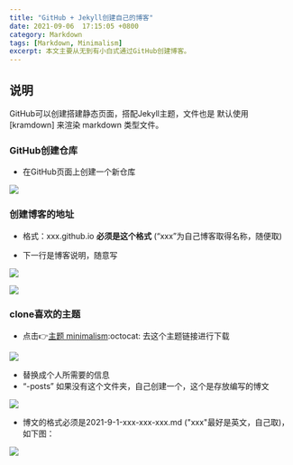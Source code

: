 ```yaml
---
title: "GitHub + Jekyll创建自己的博客"
date: 2021-09-06  17:15:05 +0800
category: Markdown
tags: [Markdown, Minimalism]
excerpt: 本文主要从无到有小白式通过GitHub创建博客。
---
```


## 说明

GitHub可以创建搭建静态页面，搭配Jekyll主题，文件也是 默认使用 [kramdown] 来渲染 markdown 类型文件。

### GitHub创建仓库

* 在GitHub页面上创建一个新仓库

![](https://cdn.jsdelivr.net/gh/OneSentry/ImgHosting/blogImg/blog1.png)

###  创建博客的地址

* 格式：xxx.github.io  **必须是这个格式**   (“xxx”为自己博客取得名称，随便取)

* 下一行是博客说明，随意写

![](https://cdn.jsdelivr.net/gh/OneSentry/ImgHosting/blogImg/blog2.png)

![](https://cdn.jsdelivr.net/gh/OneSentry/ImgHosting/blogImg/blog3.png)


### clone喜欢的主题

* 点击:point_right:[主题 minimalism](https://github.com/showzeng/minimalism):octocat: 去这个主题链接进行下载

![](https://cdn.jsdelivr.net/gh/OneSentry/ImgHosting/blogImg/blog4.png)

* 替换成个人所需要的信息
* “-posts” 如果没有这个文件夹，自己创建一个，这个是存放编写的博文

![](https://cdn.jsdelivr.net/gh/OneSentry/ImgHosting/blogImg/blog5.png)

* 博文的格式必须是2021-9-1-xxx-xxx-xxx.md ("xxx"最好是英文，自己取)，如下图：

![](https://cdn.jsdelivr.net/gh/OneSentry/ImgHosting/blogImg/blog6.png)

